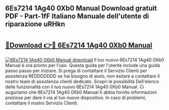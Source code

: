 ## 6Es7214 1Ag40 0Xb0 Manual Download gratuit PDF - Part-1fF Italiano Manuale dell'utente di riparazione uRHkn

# <h2><a href="http://dfgaa04.blite.top/?on=6Es7214+1Ag40+0Xb0+Manual">🔗Download 👉🔴 6Es7214 1Ag40 0Xb0 Manual</a></h2>

[![6Es7214 1Ag40 0Xb0 Manual download](https://i.imgur.com/lujVjoI.png)](http://dfgaa04.blite.top/?on=6Es7214+1Ag40+0Xb0+Manual)
Il tuo nuovo 6Es7214 1Ag40 0Xb0 Manual è ora pronto per l'uso. Questa guida per l'utente include una guida passo passo per iniziare. Si prega di contattare il Servizio Clienti per assistenza REDDDDDDD se hai bisogno di aiuto, non esitare a contattare il nostro team di assistenza clienti dedicato. Scopri le possibilità Dell'elenco delle funzionalità con il tuo nuovo 6Es7214 1Ag40 0Xb0 Manual. Ci auguriamo che 6Es7214 1Ag40 0Xb0 Manual ti abbia fornito informazioni preziose per dare il via al tuo nuovo dispositivo. In caso di problemi, contattare il nostro Servizio Clienti.
